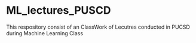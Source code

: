# ML_lectures_PUSCD
This respository consist of an ClassWork of Lecutres conducted in PUCSD during Machine Learning Class
